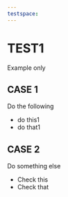 ```yaml
---
testspace:
---
```


# TEST1
Example only

## CASE 1

Do the following
- do this1
- do that1

## CASE 2

Do something else

- Check this
- Check that
